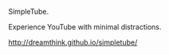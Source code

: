 
SimpleTube.

Experience YouTube with minimal distractions.

http://dreamthink.github.io/simpletube/